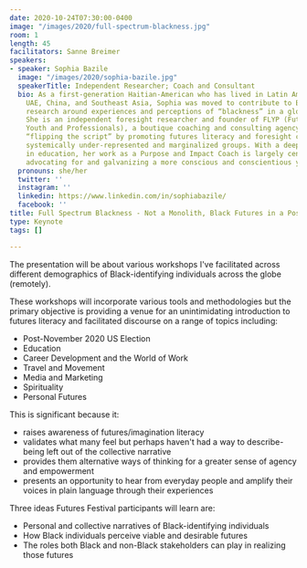 ```yaml
---
date: 2020-10-24T07:30:00-0400
image: "/images/2020/full-spectrum-blackness.jpg"
room: 1
length: 45
facilitators: Sanne Breimer
speakers:
- speaker: Sophia Bazile
  image: "/images/2020/sophia-bazile.jpg"
  speakerTitle: Independent Researcher; Coach and Consultant
  bio: As a first-generation Haitian-American who has lived in Latin America, the
    UAE, China, and Southeast Asia, Sophia was moved to contribute to Black Futures
    research around experiences and perceptions of “blackness” in a global context.
    She is an independent foresight researcher and founder of FLYP (Futures Literate
    Youth and Professionals), a boutique coaching and consulting agency focused on
    “flipping the script” by promoting futures literacy and foresight capacities among
    systemically under-represented and marginalized groups. With a deep background
    in education, her work as a Purpose and Impact Coach is largely centered around
    advocating for and galvanizing a more conscious and conscientious youth.
  pronouns: she/her
  twitter: ''
  instagram: ''
  linkedin: https://www.linkedin.com/in/sophiabazile/
  facebook: ''
title: Full Spectrum Blackness - Not a Monolith, Black Futures in a Post COVID Global Context
type: Keynote
tags: []

---
```

The presentation will be about various workshops I've facilitated across different demographics of Black-identifying individuals across the globe (remotely).

These workshops will incorporate various tools and methodologies but the primary objective is providing a venue for an unintimidating introduction to futures literacy and facilitated discourse on a range of topics including: 

- Post-November 2020 US Election
- Education
- Career Development and the World of Work
- Travel and Movement
- Media and Marketing
- Spirituality
- Personal Futures

This is significant because it:

- raises awareness of futures/imagination literacy
- validates what many feel but perhaps haven't had a way to describe- being left out of the collective narrative
- provides them alternative ways of thinking for a greater sense of agency and empowerment
- presents an opportunity to hear from everyday people and amplify their voices in plain language through their experiences

Three ideas Futures Festival participants will learn are:

- Personal and collective narratives of Black-identifying individuals
- How Black individuals perceive viable and desirable futures
- The roles both Black and non-Black stakeholders can play in realizing those futures